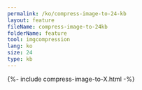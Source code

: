 ```yaml
---
permalink: /ko/compress-image-to-24-kb
layout: feature
fileName: compress-image-to-24kb
folderName: feature
tool: imgcompression
lang: ko
size: 24
type: kb
---
```


{%- include compress-image-to-X.html -%}
